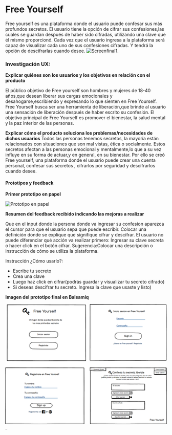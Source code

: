 # Free Yourself

Free yourself es una plataforma donde el usuario puede confesar sus más profundos secretos. El usuario tiene la opción de cifrar sus confesiones,las cuales se guardan después de haber sido cifradas, utilizando una clave que él mismo  proporcionó. Cada vez que el usuario ingresa a la plataforma será capaz de visualizar cada uno de sus confesiones cifradas. Y tendrá la opción de descifrarlas cuando desee.
![Screenfinal1](https://github.com/almendrasouza/LIM010-Cipher/blob/master/img/screen1).
  

### Investigación UX:
**Explicar quiénes son los usuarios y los objetivos en relación con el producto**

El público objetivo de Free yourself son  hombres y mujeres de 18-40 años,que desean liberar sus cargas emocionales y desahogarse,escribiendo y expresando lo que sienten en Free Yourself.
Free Yourself busca ser una herramienta de liberación,que brinde al usuario una sensación de liberación después de haber escrito su confesión.
El objetivo principal de Free Yourself es promover el bienestar, la salud mental y la paz interior de las personas.

**Explicar cómo el producto soluciona los problemas/necesidades de dichos usuarios** 
Todos las personas tenemos secretos, la mayoría están relacionados con situaciones que son mal vistas, ética o socialmente. Estos  secretos afectan a las personas emocional y mentalmente,lo que a su vez influye en su forma de actuar,y en general, en su bienestar.
Por ello se creó Free yourself, una plataforma donde el usuario puede crear una cuenta personal, confesar sus secretos , cifrarlos por seguridad  y descifrarlos cuando desee.


#### Prototipos y feedback

**Primer prototipo en papel**

![Prototipo en papel]()
  
**Resumen del feedback recibido indicando las mejoras a realizar**
 
Que en el input donde la persona donde va ingresar su confesion aparezca el cursor para que el usuario sepa que puede escribir.
Colocar una definición donde se explique que signifique cifrar y descifrar.
El usuario no puede diferenciar qué acción va realizar primero: Ingresar su clave secreta o hacer click en el botón cifrar.
Sugerencia:Colocar una descripción o instrucción de cómo se utiliza  la plataforma.

Instrucción ¿Cómo usarlo?:
- Escribe tu secreto
- Crea una clave
- Luego haz click en cifrar(podrás guardar y visualizar tu secreto cifrado)
- Si deseas descifrar tu secreto. Ingresa la clave que usaste y listo)

**Imagen del prototipo final en Balsamiq**

![Prototipo en Balsamiq](https://github.com/almendrasouza/LIM010-Cipher/blob/master/img/prototipo-balsamiq.png).
  
  
